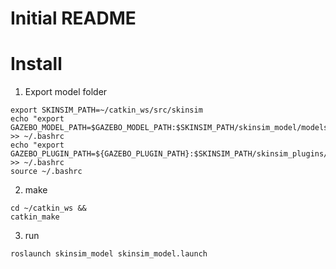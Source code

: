 # Initial README

# Install

1. Export model folder
~~~~
export SKINSIM_PATH=~/catkin_ws/src/skinsim
echo "export GAZEBO_MODEL_PATH=$GAZEBO_MODEL_PATH:$SKINSIM_PATH/skinsim_model/models" >> ~/.bashrc
echo "export GAZEBO_PLUGIN_PATH=${GAZEBO_PLUGIN_PATH}:$SKINSIM_PATH/skinsim_plugins/build" >> ~/.bashrc
source ~/.bashrc
~~~~
2. make
~~~~
cd ~/catkin_ws &&
catkin_make
~~~~
3. run

~~~~
roslaunch skinsim_model skinsim_model.launch
~~~~